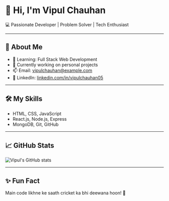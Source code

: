 # 👋 Hi, I'm Vipul Chauhan

💻 Passionate Developer | Problem Solver | Tech Enthusiast

---

## 🚀 About Me

- 🌱 Learning: Full Stack Web Development
- 🔭 Currently working on personal projects
- 📫 Email: vipulchauhan@example.com
- 🔗 LinkedIn: [linkedin.com/in/vipulchauhan05](https://www.linkedin.com/in/vipulchauhan05)

---

## 🛠️ My Skills

- HTML, CSS, JavaScript
- React.js, Node.js, Express
- MongoDB, Git, GitHub

---

## 📈 GitHub Stats

![Vipul's GitHub stats](https://github-readme-stats.vercel.app/api?username=vipulchauhan05&show_icons=true&theme=tokyonight)

---

## ✨ Fun Fact

Main code likhne ke saath cricket ka bhi deewana hoon! 🏏
